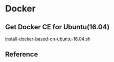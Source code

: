 # Docker


## Get Docker CE for Ubuntu(16.04)

[install-docker-based-on-ubuntu-16.04.sh](./code_for_post/docker/install-docker-based-on-ubuntu-16.04.sh)



## Reference







